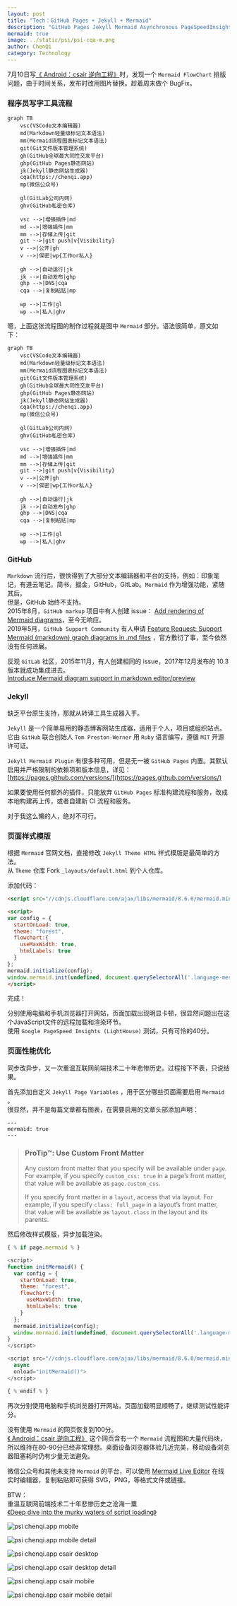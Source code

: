 ```yaml
---
layout: post
title: "Tech：GitHub Pages + Jekyll + Mermaid"
description: "GitHub Pages Jekyll Mermaid Asynchronous PageSpeedInsights LightHouse"
mermaid: true
image: ../static/psi/psi-cqa-m.png
author: ChenQi
category: Technology
---
```


7月10日写[《 Android：csair 逆向工程》](../android-hack-csair/)时，发现一个 `Mermaid FlowChart` 排版问题，由于时间关系，发布时改用图片替换。趁着周末做个 BugFix。

### 程序员写字工具流程

```mermaid
graph TB
    vsc(VSCode文本编辑器)
    md(Markdown轻量级标记文本语法)
    mm(Mermaid流程图表标记文本语法)
    git(Git文件版本管理系统)
    gh(GitHub全球最大同性交友平台)
    ghp(GitHub Pages静态网站)
    jk(Jekyll静态网站生成器)
    cqa(https://chenqi.app)
    mp(微信公众号)

    gl(GitLab公司内网)
    ghv(GitHub私密仓库)

    vsc -->|增强插件|md
    md -->|增强插件|mm
    mm -->|存储上传|git
    git -->|git push|v{Visibility}
    v -->|公开|gh
    v -->|保密|wp{工作or私人}

    gh -->|自动运行|jk
    jk -->|自动发布|ghp
    ghp -->|DNS|cqa
    cqa -->|复制粘贴|mp

    wp -->|工作|gl
    wp -->|私人|ghv
```

嗯，上面这张流程图的制作过程就是图中 `Mermaid` 部分。语法很简单，原文如下：

```
graph TB
    vsc(VSCode文本编辑器)
    md(Markdown轻量级标记文本语法)
    mm(Mermaid流程图表标记文本语法)
    git(Git文件版本管理系统)
    gh(GitHub全球最大同性交友平台)
    ghp(GitHub Pages静态网站)
    jk(Jekyll静态网站生成器)
    cqa(https://chenqi.app)
    mp(微信公众号)

    gl(GitLab公司内网)
    ghv(GitHub私密仓库)

    vsc -->|增强插件|md
    md -->|增强插件|mm
    mm -->|存储上传|git
    git -->|git push|v{Visibility}
    v -->|公开|gh
    v -->|保密|wp{工作or私人}

    gh -->|自动运行|jk
    jk -->|自动发布|ghp
    ghp -->|DNS|cqa
    cqa -->|复制粘贴|mp

    wp -->|工作|gl
    wp -->|私人|ghv
```

### GitHub

`Markdown` 流行后，很快得到了大部分文本编辑器和平台的支持，例如：印象笔记，有道云笔记，简书，掘金，GitHub，GitLab。`Mermaid` 作为增强功能，紧随其后。  
但是，GitHub 始终不支持。  
2015年8月，`GitHub markup` 项目中有人创建 issue： [Add rendering of Mermaid diagrams](https://github.com/github/markup/issues/533)，至今无响应。  
2019年5月，`GitHub Support Community` 有人申请 [Feature Request: Support Mermaid (markdown) graph diagrams in .md files](https://github.community/t/feature-request-support-mermaid-markdown-graph-diagrams-in-md-files/1922) ，官方敷衍了事，至今依然没有任何进展。

反观 `GitLab` 社区，2015年11月，有人创建相同的 issue，2017年12月发布的 10.3 版本就成功集成进去。  
[Introduce Mermaid diagram support in markdown editor/preview](https://gitlab.com/gitlab-org/gitlab-foss/-/issues/3711)

### Jekyll

缺乏平台原生支持，那就从转译工具生成器入手。

`Jekyll` 是一个简单易用的静态博客网站生成器，适用于个人，项目或组织站点。它由 `GitHub` 联合创始人 `Tom Preston-Werner` 用 `Ruby` 语言编写，遵循 `MIT` 开源许可证。

`Jekyll Mermaid Plugin` 有很多种可用，但是无一被 `GitHub Pages` 内置。其默认启用并严格限制的依赖项和版本信息，详见：  
[https://pages.github.com/versions/](https://pages.github.com/versions/)

如果要使用任何额外的插件，只能放弃 `GitHub Pages` 标准构建流程和服务，改成本地构建再上传，或者自建新 CI 流程和服务。

对于我这么懒的人，绝对不可行。

### 页面样式模版

根据 `Mermaid` 官网文档，直接修改 `Jekyll Theme HTML` 样式模版是最简单的方法。  
从 `Theme` 仓库 Fork `_layouts/default.html` 到个人仓库。

添加代码：

```html
<script src="//cdnjs.cloudflare.com/ajax/libs/mermaid/8.6.0/mermaid.min.js"></script>

<script>
var config = {
  startOnLoad: true,
  theme: "forest",
  flowchart:{
    useMaxWidth: true,
    htmlLabels: true
  }
};
mermaid.initialize(config);
window.mermaid.init(undefined, document.querySelectorAll('.language-mermaid'));
</script>
```

完成！

分别使用电脑和手机浏览器打开网站，页面加载出现明显卡顿，很显然问题出在这个JavaScript文件的远程加载和渲染环节。  
使用 `Google PageSpeed Insights (LightHouse)` 测试，只有可怜的40分。

### 页面性能优化

同步改异步，又一次重温互联网前端技术二十年悲惨历史。过程按下不表，只说结果。

首先添加自定义 `Jekyll Page Variables` ，用于区分哪些页面需要启用 `Mermaid` 。  
很显然，并不是每篇文章都有图表，在需要启用的文章头部添加声明：

```
---
mermaid: true
---
```

> ### ProTip™: Use Custom Front Matter
>
> Any custom front matter that you specify will be available under `page`. For example, if you specify `custom_css: true` in a page’s front matter, that value will be available as `page.custom_css`.
>
> If you specify front matter in a `layout`, access that via layout. For example, if you specify `class: full_page` in a layout’s front matter, that value will be available as `layout.class` in the layout and its parents.

然后修改样式模版，异步加载渲染。

```javascript
{ % if page.mermaid % }

<script>
function initMermaid() {
  var config = {
    startOnLoad: true,
    theme: "forest",
    flowchart:{
      useMaxWidth: true,
      htmlLabels: true
    }
  };
  mermaid.initialize(config);
  window.mermaid.init(undefined, document.querySelectorAll('.language-mermaid'));
}
</script>

<script src="//cdnjs.cloudflare.com/ajax/libs/mermaid/8.6.0/mermaid.min.js"
  async
  onload="initMermaid()">
</script>

{ % endif % }
```

再次分别使用电脑和手机浏览器打开网站，页面加载明显顺畅了，继续测试性能评分。

没有使用 `Mermaid` 的网页恢复到100分。  
[《 Android：csair 逆向工程》](../android-hack-csair/) 这个网页含有一个 `Mermaid` 流程图和大量代码块，所以维持在80-90分已经非常理想。桌面设备浏览器体验几近完美，移动设备浏览器阻塞耗时仍有少量无法避免。

微信公众号和其他未支持 `Mermaid` 的平台，可以使用 [Mermaid Live Editor](https://mermaid-js.github.io/mermaid-live-editor/) 在线实时编辑器，复制粘贴即可获得 SVG，PNG，等格式文件或链接。

BTW：  
重温互联网前端技术二十年悲惨历史之沧海一粟  
[《Deep dive into the murky waters of script loading》](https://www.html5rocks.com/zh/tutorials/speed/script-loading/)

![psi chenqi.app mobile](../static/psi/psi-cqa-m.png)

![psi chenqi.app mobile detail](../static/psi/psi-cqa-m-d.png)

![psi chenqi.app csair desktop](../static/psi/psi-cqa-csair-d.png)

![psi chenqi.app csair desktop detail](../static/psi/psi-cqa-csair-d-d.png)

![psi chenqi.app csair mobile](../static/psi/psi-cqa-csair-m.png)

![psi chenqi.app csair mobile detail](../static/psi/psi-cqa-csair-m-d.png)
